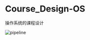 # Course_Design-OS
操作系统的课程设计

![pipeline](https://user-images.githubusercontent.com/79010305/153532869-b268e0e0-961f-4ce6-9dce-286ceabd426b.png)
